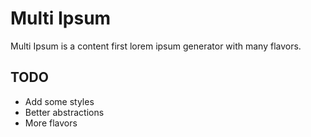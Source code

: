 # Multi Ipsum

Multi Ipsum is a content first lorem ipsum generator with many flavors.


## TODO

- Add some styles
- Better abstractions
- More flavors
